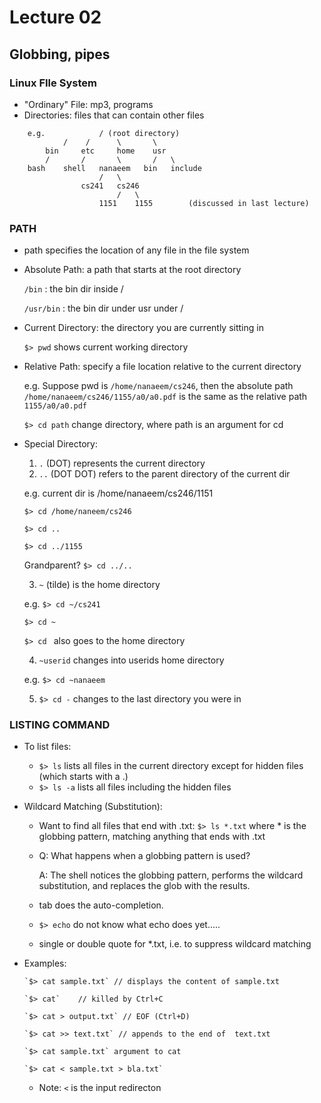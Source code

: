 # Lecture 02

## Globbing, pipes

### Linux FIle System
  * "Ordinary" File: mp3, programs
  * Directories: files that can contain other files

```
	e.g.			/ (root directory)
			/	 /		\		\
		bin		etc		home	usr
		/		/		\		/	\
	bash	shell	nanaeem	  bin	include
					/	\
				cs241	cs246
						/	\
					1151	1155		(discussed in last lecture)
```

### PATH
  * path specifies the location of any file in the file system
  * Absolute Path: a path that starts at the root directory

	`/bin` : the bin dir inside /

	`/usr/bin` : the bin dir under usr under /
	
  * Current Directory: the directory you are currently sitting in

	`$> pwd` shows current working directory
	
  * Relative Path: specify a file location relative to the current directory

	e.g. Suppose pwd is `/home/nanaeem/cs246`, then the absolute path 
			`/home/nanaeem/cs246/1155/a0/a0.pdf` is the same as the relative 
			path `1155/a0/a0.pdf`

	`$> cd path` change directory, where path is an argument for cd

  * Special Directory:
	1. `.` (DOT) represents the current directory
	2. `..` (DOT DOT) refers to the parent directory of the current dir

  	  e.g. current dir is /home/nanaeem/cs246/1151

	  `$> cd /home/naneem/cs246` 

	  `$> cd ..`
	  
	  `$> cd ../1155`
	  
	  Grandparent? `$> cd ../..`

	3. `~` (tilde) is the home directory

	  e.g. `$> cd ~/cs241`
	  
	  `$> cd ~`
	  
	  `$> cd ` also goes to the home directory

	4. `~userid` changes into userids home directory

	  e.g. `$> cd ~nanaeem`

	5. `$> cd -` changes to the last directory you were in

### LISTING COMMAND
  * To list files: 
	* `$> ls` lists all files in the current directory except for hidden files (which starts with a .)
	* `$> ls -a` lists all files including the hidden files
  * Wildcard Matching (Substitution):
	* Want to find all files that end with .txt: 
			`$> ls *.txt` where * is the globbing pattern, matching anything that ends with .txt
	* Q: What happens when a globbing pattern is used?

	  A: The shell notices the globbing pattern, performs the wildcard substitution, and replaces the 
		   glob with the results.

	* tab does the auto-completion.

	* `$> echo` do not know what echo does yet.....

	* single or double quote for *.txt, i.e. to suppress wildcard matching

  * Examples:

		`$> cat sample.txt`	// displays the content of sample.txt

		`$> cat`	// killed by Ctrl+C

		`$> cat > output.txt` // EOF (Ctrl+D) 

		`$> cat >> text.txt` // appends to the end of  text.txt

		`$> cat sample.txt` argument to cat

		`$> cat < sample.txt > bla.txt`

	* Note: `<` is the input redirecton 

